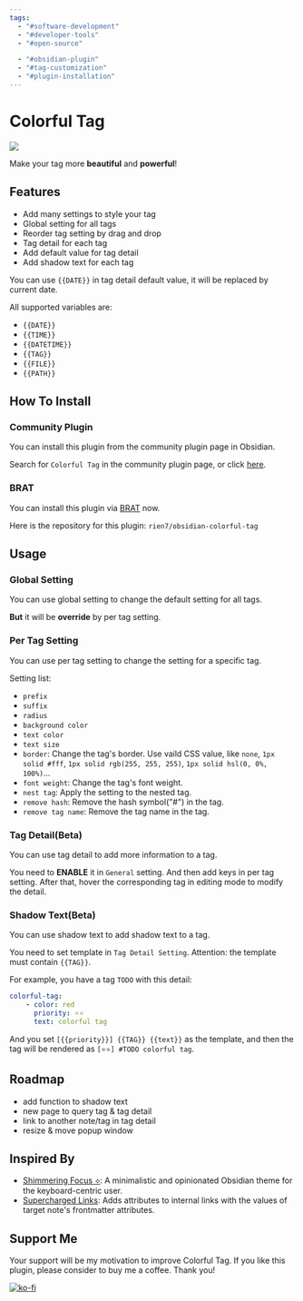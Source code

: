 ```yaml
---
tags:
  - "#software-development"
  - "#developer-tools"
  - "#open-source"

  - "#obsidian-plugin"
  - "#tag-customization"
  - "#plugin-installation"
---
```

# Colorful Tag

![](./assets/setting.png)

Make your tag more **beautiful** and **powerful**!
## Features

- Add many settings to style your tag
- Global setting for all tags
- Reorder tag setting by drag and drop
- Tag detail for each tag
- Add default value for tag detail
- Add shadow text for each tag

You can use `{{DATE}}` in tag detail default value, it will be replaced by current date.

All supported variables are:
- `{{DATE}}`
- `{{TIME}}`
- `{{DATETIME}}`
- `{{TAG}}`
- `{{FILE}}`
- `{{PATH}}`

## How To Install

### Community Plugin
You can install this plugin from the community plugin page in Obsidian.

Search for `Colorful Tag` in the community plugin page, or click [here](https://obsidian.md/plugins?search=colorful%20tag#).

### BRAT
You can install this plugin via [BRAT](https://github.com/TfTHacker/obsidian42-brat) now.

Here is the repository for this plugin: `rien7/obsidian-colorful-tag`

## Usage

### Global Setting

You can use global setting to change the default setting for all tags.

**But** it will be **override** by per tag setting.

### Per Tag Setting

You can use per tag setting to change the setting for a specific tag.

Setting list:
- `prefix`
- `suffix`
- `radius`
- `background color`
- `text color`
- `text size`
- `border`: Change the tag's border. Use vaild CSS value, like `none`, `1px solid #fff`, `1px solid rgb(255, 255, 255)`, `1px solid hsl(0, 0%, 100%)`...
- `font weight`: Change the tag's font weight.
- `nest tag`: Apply the setting to the nested tag.
- `remove hash`: Remove the hash symbol("#") in the tag.
- `remove tag name`: Remove the tag name in the tag.

### Tag Detail(Beta)

You can use tag detail to add more information to a tag.

You need to **ENABLE** it in `General` setting. And then add keys in per tag setting. After that, hover the corresponding tag in editing mode to modify the detail.

### Shadow Text(Beta)

You can use shadow text to add shadow text to a tag.

You need to set template in `Tag Detail Setting`. Attention: the template must contain `{{TAG}}`.

For example, you have a tag `TODO` with this detail:

```yaml
colorful-tag:
    - color: red
      priority: ⭐⭐
      text: colorful tag
```

 And you set `[{{priority}}] {{TAG}} {{text}}` as the template, and then the tag will be rendered as `[⭐⭐] #TODO colorful tag`.

## Roadmap

- add function to shadow text
- new page to query tag & tag detail
- link to another note/tag in tag detail
- resize & move popup window

## Inspired By

- [Shimmering Focus ⟡](https://github.com/chrisgrieser/shimmering-focus): A minimalistic and opinionated Obsidian theme for the keyboard-centric user.
- [Supercharged Links](https://github.com/mdelobelle/obsidian_supercharged_links): Adds attributes to internal links with the values of target note's frontmatter attributes.

## Support Me

Your support will be my motivation to improve Colorful Tag. If you like this plugin, please consider to buy me a coffee. Thank you!
    
[![ko-fi](https://ko-fi.com/img/githubbutton_sm.svg)](https://ko-fi.com/rien7)